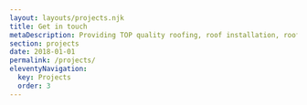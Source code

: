 ```yaml
---
layout: layouts/projects.njk
title: Get in touch
metaDescription: Providing TOP quality roofing, roof installation, roof replacement and roof repair services in New Jersey. Call today +1 (929) 536-4386 for a FREE Quote!
section: projects
date: 2018-01-01
permalink: /projects/
eleventyNavigation:
  key: Projects
  order: 3
---
```


